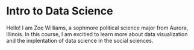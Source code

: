 # Intro to Data Science 
Hello! I am Zoe Williams, a sophmore political science major from Aurora, Illinois. In this course, I am excitied to learn more about data visualization and the implentation of data science in the social sciences.
